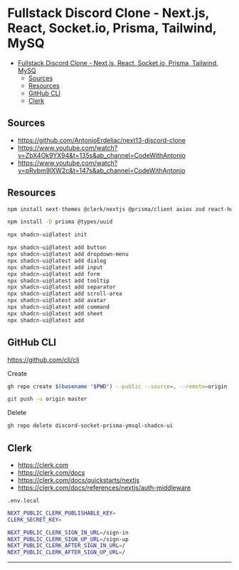 # Fullstack Discord Clone - Next.js, React, Socket.io, Prisma, Tailwind, MySQ

- [Fullstack Discord Clone - Next.js, React, Socket.io, Prisma, Tailwind, MySQ](#fullstack-discord-clone---nextjs-react-socketio-prisma-tailwind-mysq)
  - [Sources](#sources)
  - [Resources](#resources)
  - [GitHub CLI](#github-cli)
  - [Clerk](#clerk)

## Sources

- https://github.com/AntonioErdeljac/next13-discord-clone
- https://www.youtube.com/watch?v=ZbX4Ok9YX94&t=135s&ab_channel=CodeWithAntonio
- https://www.youtube.com/watch?v=pRybm9lXW2c&t=147s&ab_channel=CodeWithAntonio

## Resources

```BASH
npm install next-themes @clerk/nextjs @prisma/client axios zod react-hook-form uploadthing@5.7.4 @uploadthing/react@5.7.0 uuid zustand query-string socket.io
```

```BASH
npm install -D prisma @types/uuid
```

```BASH
npx shadcn-ui@latest init
```

```BASH
npx shadcn-ui@latest add button
npx shadcn-ui@latest add dropdown-menu
npx shadcn-ui@latest add dialog
npx shadcn-ui@latest add input
npx shadcn-ui@latest add form
npx shadcn-ui@latest add tooltip
npx shadcn-ui@latest add separator
npx shadcn-ui@latest add scroll-area
npx shadcn-ui@latest add avatar
npx shadcn-ui@latest add command
npx shadcn-ui@latest add sheet
npx shadcn-ui@latest add
```

## GitHub CLI

https://github.com/cli/cli

Create

```BASH
gh repo create $(basename "$PWD") --public --source=. --remote=origin
```

```BASH
git push -u origin master
```

Delete

```BASH
gh repo delete discord-socket-prisma-ymsql-shadcn-ui
```

## Clerk

- https://clerk.com
- https://clerk.com/docs
- https://clerk.com/docs/quickstarts/nextjs
- https://clerk.com/docs/references/nextjs/auth-middleware

`.env.local`

```BASH
NEXT_PUBLIC_CLERK_PUBLISHABLE_KEY=
CLERK_SECRET_KEY=

NEXT_PUBLIC_CLERK_SIGN_IN_URL=/sign-in
NEXT_PUBLIC_CLERK_SIGN_UP_URL=/sign-up
NEXT_PUBLIC_CLERK_AFTER_SIGN_IN_URL=/
NEXT_PUBLIC_CLERK_AFTER_SIGN_UP_URL=/
```

---

